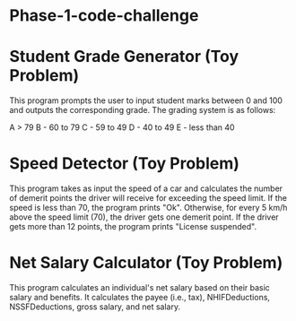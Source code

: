 # Phase-1-code-challenge


# Student Grade Generator (Toy Problem)
This program prompts the user to input student marks between 0 and 100 and outputs the corresponding grade. The grading system is as follows:

A > 79
B - 60 to 79
C - 59 to 49
D - 40 to 49
E - less than 40


# Speed Detector (Toy Problem)
This program takes as input the speed of a car and calculates the number of demerit points the driver will receive for exceeding the speed limit. If the speed is less than 70, the program prints "Ok". Otherwise, for every 5 km/h above the speed limit (70), the driver gets one demerit point. If the driver gets more than 12 points, the program prints "License suspended".



# Net Salary Calculator (Toy Problem)
This program calculates an individual's net salary based on their basic salary and benefits. It calculates the payee (i.e., tax), NHIFDeductions, NSSFDeductions, gross salary, and net salary.  
